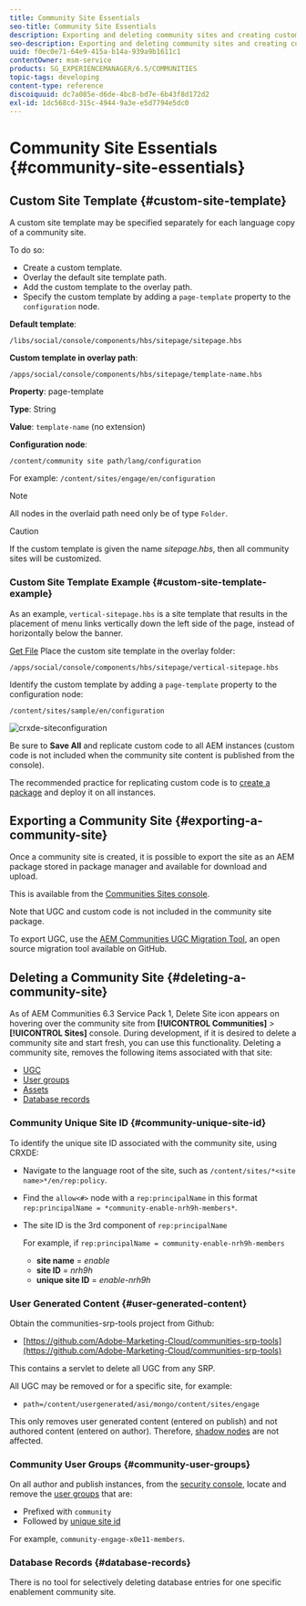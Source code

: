 ```yaml
---
title: Community Site Essentials
seo-title: Community Site Essentials
description: Exporting and deleting community sites and creating custom site templates
seo-description: Exporting and deleting community sites and creating custom site templates
uuid: f0ec0e71-64e9-415a-b14a-939a9b1611c1
contentOwner: msm-service
products: SG_EXPERIENCEMANAGER/6.5/COMMUNITIES
topic-tags: developing
content-type: reference
discoiquuid: dc7a085e-d6de-4bc8-bd7e-6b43f8d172d2
exl-id: 1dc568cd-315c-4944-9a3e-e5d7794e5dc0
---
```

# Community Site Essentials {#community-site-essentials}

## Custom Site Template {#custom-site-template}

A custom site template may be specified separately for each language copy of a community site.

To do so:

* Create a custom template.
* Overlay the default site template path.
* Add the custom template to the overlay path.
* Specify the custom template by adding a `page-template` property to the `configuration` node.

**Default template**:

`/libs/social/console/components/hbs/sitepage/sitepage.hbs`

**Custom template in overlay path**:

`/apps/social/console/components/hbs/sitepage/template-name.hbs`

**Property**: page-template

**Type**: String

**Value**: `template-name` (no extension)

**Configuration node**:

`/content/community site path/lang/configuration`

For example: `/content/sites/engage/en/configuration`

>[!NOTE]
>
>All nodes in the overlaid path need only be of type `Folder`.

>[!CAUTION]
>
>If the custom template is given the name *sitepage.hbs*, then all community sites will be customized.

### Custom Site Template Example {#custom-site-template-example}

As an example, `vertical-sitepage.hbs` is a site template that results in the placement of menu links vertically down the left side of the page, instead of horizontally below the banner.

[Get File](assets/vertical-sitepage.hbs)
Place the custom site template in the overlay folder:

`/apps/social/console/components/hbs/sitepage/vertical-sitepage.hbs`

Identify the custom template by adding a `page-template` property to the configuration node:

`/content/sites/sample/en/configuration`

![crxde-siteconfiguration](assets/crxde-siteconfiguration.png)

Be sure to **Save All** and replicate custom code to all AEM instances (custom code is not included when the community site content is published from the console).

The recommended practice for replicating custom code is to [create a package](../../help/sites-administering/package-manager.md#creating-a-new-package) and deploy it on all instances.

## Exporting a Community Site {#exporting-a-community-site}

Once a community site is created, it is possible to export the site as an AEM package stored in package manager and available for download and upload.

This is available from the [Communities Sites console](sites-console.md#exporting-the-site).

Note that UGC and custom code is not included in the community site package.

To export UGC, use the [AEM Communities UGC Migration Tool](https://github.com/Adobe-Marketing-Cloud/communities-ugc-migration), an open source migration tool available on GitHub.

## Deleting a Community Site {#deleting-a-community-site}

As of AEM Communities 6.3 Service Pack 1, Delete Site icon appears on hovering over the community site from **[!UICONTROL Communities]** > **[!UICONTROL Sites]** console. During development, if it is desired to delete a community site and start fresh, you can use this functionality. Deleting a community site, removes the following items associated with that site:

* [UGC](#user-generated-content)
* [User groups](#community-user-groups)
* [Assets](#enablement-assets)
* [Database records](#database-records)

### Community Unique Site ID {#community-unique-site-id}

To identify the unique site ID associated with the community site, using CRXDE:

* Navigate to the language root of the site, such as `/content/sites/*<site name>*/en/rep:policy`.

* Find the `allow<#>` node with a `rep:principalName` in this format `rep:principalName = *community-enable-nrh9h-members*`.

* The site ID is the 3rd component of `rep:principalName`
  
  For example, if `rep:principalName = community-enable-nrh9h-members`

  * **site name** = *enable*
  * **site ID** = *nrh9h*
  * **unique site ID** = *enable-nrh9h*

### User Generated Content {#user-generated-content}

Obtain the communities-srp-tools project from Github:

* [https://github.com/Adobe-Marketing-Cloud/communities-srp-tools](https://github.com/Adobe-Marketing-Cloud/communities-srp-tools)

This contains a servlet to delete all UGC from any SRP.

All UGC may be removed or for a specific site, for example:

* `path=/content/usergenerated/asi/mongo/content/sites/engage`

This only removes user generated content (entered on publish) and not authored content (entered on author). Therefore, [shadow nodes](srp.md#shadownodes) are not affected.

### Community User Groups {#community-user-groups}

On all author and publish instances, from the [security console](../../help/sites-administering/security.md), locate and remove the [user groups](users.md) that are:

* Prefixed with `community`
* Followed by [unique site id](#community-unique-site-id)

For example, `community-engage-x0e11-members`.

### Database Records {#database-records}

There is no tool for selectively deleting database entries for one specific enablement community site.
